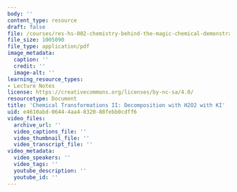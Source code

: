 ```yaml
---
body: ''
content_type: resource
draft: false
file: /courses/res-hs-002-chemistry-behind-the-magic-chemical-demonstrations-for-the-classroom/steaming_gun2.pdf
file_size: 1005090
file_type: application/pdf
image_metadata:
  caption: ''
  credit: ''
  image-alt: ''
learning_resource_types:
- Lecture Notes
license: https://creativecommons.org/licenses/by-nc-sa/4.0/
resourcetype: Document
title: 'Chemical Transformations II: Decomposition with H2O2 with KI'
uid: e4610abd-0644-4aa4-8320-88febb0cdff6
video_files:
  archive_url: ''
  video_captions_file: ''
  video_thumbnail_file: ''
  video_transcript_file: ''
video_metadata:
  video_speakers: ''
  video_tags: ''
  youtube_description: ''
  youtube_id: ''
---
```

